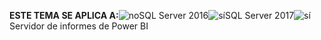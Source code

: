 **ESTE TEMA SE APLICA A:**![no](media/no.png)SQL Server 2016![sí](media/yes.png)SQL Server 2017![sí](media/yes.png)Servidor de informes de Power BI